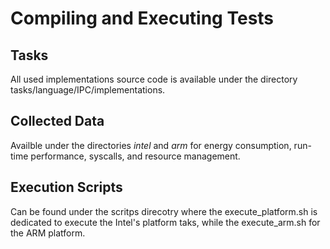 # Compiling and Executing Tests

## Tasks
All used implementations source code is available under the directory tasks/language/IPC/implementations.

## Collected Data
Availble under the directories _intel_ and _arm_ for energy consumption, run-time performance, syscalls, and resource management.

## Execution Scripts
Can be found under the scritps direcotry where the execute_platform.sh is dedicated to execute the Intel's platform
taks, while the execute_arm.sh for the ARM platform.
